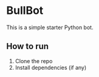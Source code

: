 # BullBot

This is a simple starter Python bot.

## How to run
1. Clone the repo
2. Install dependencies (if any)
